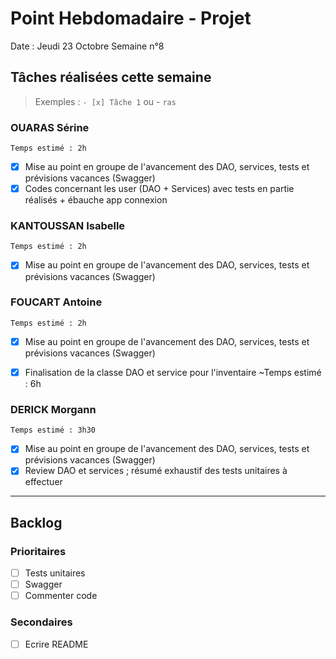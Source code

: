 # Point Hebdomadaire - Projet

Date : Jeudi 23 Octobre
Semaine n°8

## Tâches réalisées cette semaine

> Exemples : `- [x] Tâche 1` ou - `ras`

### OUARAS Sérine
    Temps estimé : 2h
- [x] Mise au point en groupe de l'avancement des DAO, services, tests et prévisions vacances (Swagger)
- [x] Codes concernant les user (DAO + Services) avec tests en partie réalisés + ébauche app connexion

### KANTOUSSAN Isabelle
    Temps estimé : 2h
- [x] Mise au point en groupe de l'avancement des DAO, services, tests et prévisions vacances (Swagger)

### FOUCART Antoine
    Temps estimé : 2h
- [x] Mise au point en groupe de l'avancement des DAO, services, tests et prévisions vacances (Swagger)
- [x] Finalisation de la classe DAO et service pour l'inventaire ~Temps estimé : 6h


### DERICK Morgann
    Temps estimé : 3h30
- [x] Mise au point en groupe de l'avancement des DAO, services, tests et prévisions vacances (Swagger)
- [x] Review DAO et services ; résumé exhaustif des tests unitaires à effectuer

---

## Backlog



### Prioritaires
- [ ] Tests unitaires
- [ ] Swagger
- [ ] Commenter code

### Secondaires
- [ ] Ecrire README
